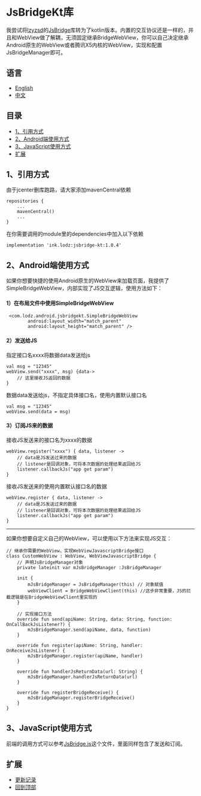 # JsBridgeKt库
我尝试将[lzyzsd](https://github.com/lzyzsd)的[JsBridge](https://github.com/lzyzsd/JsBridge)库转为了kotlin版本。内置的交互协议还是一样的，并且和WebView做了解耦，无须固定继承BridgeWebView，你可以自己决定继承Android原生的WebView或者腾讯X5内核的WebView，实现和配置JsBridgeManager即可。

## 语言
- [English](https://github.com/LZ9/JsBridgeKt)
- [中文](https://github.com/LZ9/JsBridgeKt/blob/master/README_CN.md)

## 目录
- [1、引用方式](https://github.com/LZ9/JsBridgeKt#1引用方式)
- [2、Android端使用方式](https://github.com/LZ9/JsBridgeKt#2android端使用方式)
- [3、JavaScript使用方式](https://github.com/LZ9/JsBridgeKt#3javascript使用方式)
- [扩展](https://github.com/LZ9/JsBridgeKt#扩展)

## 1、引用方式
由于jcenter删库跑路，请大家添加mavenCentral依赖
```
repositories {
    ...
    mavenCentral()
    ...
}
```
在你需要调用的module里的dependencies中加入以下依赖
```
implementation 'ink.lodz:jsbridge-kt:1.0.4'
```

## 2、Android端使用方式
如果你想要快捷的使用Android原生的WebView来加载页面，我提供了SimpleBridgeWebView，内部实现了JS交互逻辑，使用方法如下：
#### 1）在布局文件中使用SimpleBridgeWebView
```
 <com.lodz.android.jsbridgekt.SimpleBridgeWebView
        android:layout_width="match_parent"
        android:layout_height="match_parent" />
```
#### 2）发送给JS
指定接口名xxxx将数据data发送给js
```
val msg = "12345"
webView.send("xxxx", msg) {data->
    // 这里接收JS返回的数据            
}
```
数据data发送给js，不指定具体接口名，使用内置默认接口名
```
val msg = "12345"
webView.send(data = msg)
```
#### 3）订阅JS来的数据
接收JS发送来的接口名为xxxx的数据
```
webView.register("xxxx") { data, listener ->
    // data是JS发送过来的数据
    // listener是回调对象，可将本次数据的处理结果返回给JS
    listener.callbackJs("app get param")
}
```
接收JS发送来的使用内置默认接口名的数据
```
webView.register { data, listener ->
    // data是JS发送过来的数据
    // listener是回调对象，可将本次数据的处理结果返回给JS
    listener.callbackJs("app get param")
}
```

---

如果你想要自定义自己的WebView，可以使用以下方法来实现JS交互：
```
// 继承你需要的WebView，实现WebViewJavascriptBridge接口
class CustomWebView : WebView, WebViewJavascriptBridge {
    // 声明JsBridgeManager对象
    private lateinit var mJsBridgeManager :JsBridgeManager
    
    init {
        mJsBridgeManager = JsBridgeManager(this) // 对象赋值
        webViewClient = BridgeWebViewClient(this) //这步非常重要，JS的拦截逻辑是在BridgeWebViewClient里实现的
    }
    
    // 实现接口方法
    override fun send(apiName: String, data: String, function: OnCallBackJsListener?) {
        mJsBridgeManager.send(apiName, data, function)
    }

    override fun register(apiName: String, handler: OnReceiveJsListener) {
        mJsBridgeManager.register(apiName, handler)
    }

    override fun handlerJsReturnData(url: String) {
        mJsBridgeManager.handlerJsReturnData(url)
    }

    override fun registerBridgeReceive() {
        mJsBridgeManager.registerBridgeReceive()
    }
}
```

## 3、JavaScript使用方式
前端的调用方式可以参考[JsBridge.js](https://github.com/LZ9/JsBridgeKt/blob/master/app/src/main/assets/JsBridge.js)这个文件，里面同样包含了发送和订阅。

## 扩展

- [更新记录](https://github.com/LZ9/JsBridgeKt/blob/master/jsbridgekt/readme_update.md)
- [回到顶部](https://github.com/LZ9/JsBridgeKt#jsbridgekt库)